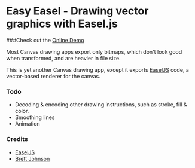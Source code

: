 Easy Easel - Drawing vector graphics with Easel.js
===

###Check out the [Online Demo](http://commondatastorage.googleapis.com/nutcasenightmare/easyeasel/EaselDrawer.html)

Most Canvas drawing apps export only bitmaps, which don't look good when transformed, and are heavier in file size.

This is yet another Canvas drawing app, except it exports [EaselJS](https://github.com/CreateJS/EaselJS) code, a vector-based renderer for the canvas.

### Todo
* Decoding & encoding other drawing instructions, such as stroke, fill & color.
* Smoothing lines
* Animation

### Credits
* [EaselJS](https://github.com/CreateJS/EaselJS)
* [Brett Johnson](https://gist.github.com/3440359)